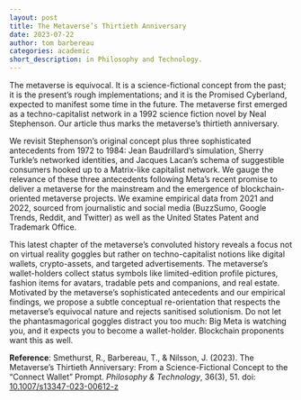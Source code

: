 ```yaml
---
layout: post
title: The Metaverse’s Thirtieth Anniversary
date: 2023-07-22
author: tom barbereau
categories: academic
short_description: in Philosophy and Technology.
---
```

The metaverse is equivocal. It is a science-fictional concept from the past; it is the present’s rough implementations; and it is the Promised Cyberland, expected to manifest some time in the future. The metaverse first emerged as a techno-capitalist network in a 1992 science fiction novel by Neal Stephenson. Our article thus marks the metaverse’s thirtieth anniversary.

We revisit Stephenson’s original concept plus three sophisticated antecedents from 1972 to 1984: Jean Baudrillard’s simulation, Sherry Turkle’s networked identities, and Jacques Lacan’s schema of suggestible consumers hooked up to a Matrix-like capitalist network. We gauge the relevance of these three antecedents following Meta’s recent promise to deliver a metaverse for the mainstream and the emergence of blockchain-oriented metaverse projects. We examine empirical data from 2021 and 2022, sourced from journalistic and social media (BuzzSumo, Google Trends, Reddit, and Twitter) as well as the United States Patent and Trademark Office.

This latest chapter of the metaverse’s convoluted history reveals a focus not on virtual reality goggles but rather on techno-capitalist notions like digital wallets, crypto-assets, and targeted advertisements. The metaverse’s wallet-holders collect status symbols like limited-edition profile pictures, fashion items for avatars, tradable pets and companions, and real estate. Motivated by the metaverse’s sophisticated antecedents and our empirical findings, we propose a subtle conceptual re-orientation that respects the metaverse’s equivocal nature and rejects sanitised solutionism. Do not let the phantasmagorical goggles distract you too much: Big Meta is watching you, and it expects you to become a wallet-holder. Blockchain proponents want this as well.

**Reference**: Smethurst, R., Barbereau, T., & Nilsson, J. (2023). The Metaverse’s Thirtieth Anniversary: From a Science-Fictional Concept to the “Connect Wallet” Prompt. _Philosophy & Technology_, 36(3), 51. doi: [10.1007/s13347-023-00612-z](https://doi.org/10.1007/s13347-023-00612-z)